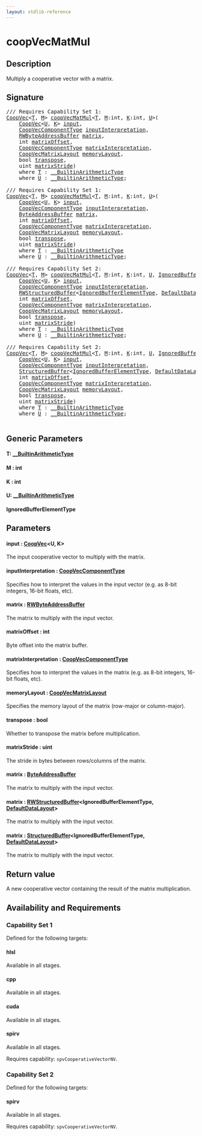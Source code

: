 ```yaml
---
layout: stdlib-reference
---
```


# coopVecMatMul

## Description

Multiply a cooperative vector with a matrix.



## Signature 

<pre>
/// Requires Capability Set 1:
<a href="../types/coopvec-04/index" class="code_type">CoopVec</a>&lt;<a href="coopvecmatmul-47a#typeparam-T" class="code_type">T</a>, <a href="coopvecmatmul-47a#decl-M" class="code_var">M</a>&gt; <a href="coopvecmatmul-47a">coopVecMatMul</a>&lt;<a href="coopvecmatmul-47a#typeparam-T" class="code_type">T</a>, <a href="coopvecmatmul-47a#decl-M" class="code_var">M</a>:<span class="code_keyword">int</span>, <a href="coopvecmatmul-47a#decl-K" class="code_var">K</a>:<span class="code_keyword">int</span>, <a href="coopvecmatmul-47a#typeparam-U" class="code_type">U</a>&gt;(
    <a href="../types/coopvec-04/index" class="code_type">CoopVec</a>&lt;<a href="coopvecmatmul-47a#typeparam-U" class="code_type">U</a>, <a href="coopvecmatmul-47a#decl-K" class="code_var">K</a>&gt; <a href="coopvecmatmul-47a#decl-input" class="code_param">input</a>,
    <a href="../types/coopveccomponenttype-047g/index" class="code_type">CoopVecComponentType</a> <a href="coopvecmatmul-47a#decl-inputInterpretation" class="code_param">inputInterpretation</a>,
    <a href="../types/rwbyteaddressbuffer-0126d/index" class="code_type">RWByteAddressBuffer</a> <a href="coopvecmatmul-47a#decl-matrix" class="code_param">matrix</a>,
    <span class="code_keyword">int</span> <a href="coopvecmatmul-47a#decl-matrixOffset" class="code_param">matrixOffset</a>,
    <a href="../types/coopveccomponenttype-047g/index" class="code_type">CoopVecComponentType</a> <a href="coopvecmatmul-47a#decl-matrixInterpretation" class="code_param">matrixInterpretation</a>,
    <a href="../types/coopvecmatrixlayout-047d/index" class="code_type">CoopVecMatrixLayout</a> <a href="coopvecmatmul-47a#decl-memoryLayout" class="code_param">memoryLayout</a>,
    <span class="code_keyword">bool</span> <a href="coopvecmatmul-47a#decl-transpose" class="code_param">transpose</a>,
    <span class="code_keyword">uint</span> <a href="coopvecmatmul-47a#decl-matrixStride" class="code_param">matrixStride</a>)
    <span class='code_keyword'>where</span> <a href="coopvecmatmul-47a#typeparam-T" class="code_type">T</a> : <a href="../interfaces/0_builtinarithmetictype-029j/index" class="code_type">__BuiltinArithmeticType</a>
    <span class='code_keyword'>where</span> <a href="coopvecmatmul-47a#typeparam-U" class="code_type">U</a> : <a href="../interfaces/0_builtinarithmetictype-029j/index" class="code_type">__BuiltinArithmeticType</a>;

/// Requires Capability Set 1:
<a href="../types/coopvec-04/index" class="code_type">CoopVec</a>&lt;<a href="coopvecmatmul-47a#typeparam-T" class="code_type">T</a>, <a href="coopvecmatmul-47a#decl-M" class="code_var">M</a>&gt; <a href="coopvecmatmul-47a">coopVecMatMul</a>&lt;<a href="coopvecmatmul-47a#typeparam-T" class="code_type">T</a>, <a href="coopvecmatmul-47a#decl-M" class="code_var">M</a>:<span class="code_keyword">int</span>, <a href="coopvecmatmul-47a#decl-K" class="code_var">K</a>:<span class="code_keyword">int</span>, <a href="coopvecmatmul-47a#typeparam-U" class="code_type">U</a>&gt;(
    <a href="../types/coopvec-04/index" class="code_type">CoopVec</a>&lt;<a href="coopvecmatmul-47a#typeparam-U" class="code_type">U</a>, <a href="coopvecmatmul-47a#decl-K" class="code_var">K</a>&gt; <a href="coopvecmatmul-47a#decl-input" class="code_param">input</a>,
    <a href="../types/coopveccomponenttype-047g/index" class="code_type">CoopVecComponentType</a> <a href="coopvecmatmul-47a#decl-inputInterpretation" class="code_param">inputInterpretation</a>,
    <a href="../types/byteaddressbuffer-04b/index" class="code_type">ByteAddressBuffer</a> <a href="coopvecmatmul-47a#decl-matrix" class="code_param">matrix</a>,
    <span class="code_keyword">int</span> <a href="coopvecmatmul-47a#decl-matrixOffset" class="code_param">matrixOffset</a>,
    <a href="../types/coopveccomponenttype-047g/index" class="code_type">CoopVecComponentType</a> <a href="coopvecmatmul-47a#decl-matrixInterpretation" class="code_param">matrixInterpretation</a>,
    <a href="../types/coopvecmatrixlayout-047d/index" class="code_type">CoopVecMatrixLayout</a> <a href="coopvecmatmul-47a#decl-memoryLayout" class="code_param">memoryLayout</a>,
    <span class="code_keyword">bool</span> <a href="coopvecmatmul-47a#decl-transpose" class="code_param">transpose</a>,
    <span class="code_keyword">uint</span> <a href="coopvecmatmul-47a#decl-matrixStride" class="code_param">matrixStride</a>)
    <span class='code_keyword'>where</span> <a href="coopvecmatmul-47a#typeparam-T" class="code_type">T</a> : <a href="../interfaces/0_builtinarithmetictype-029j/index" class="code_type">__BuiltinArithmeticType</a>
    <span class='code_keyword'>where</span> <a href="coopvecmatmul-47a#typeparam-U" class="code_type">U</a> : <a href="../interfaces/0_builtinarithmetictype-029j/index" class="code_type">__BuiltinArithmeticType</a>;

/// Requires Capability Set 2:
<a href="../types/coopvec-04/index" class="code_type">CoopVec</a>&lt;<a href="coopvecmatmul-47a#typeparam-T" class="code_type">T</a>, <a href="coopvecmatmul-47a#decl-M" class="code_var">M</a>&gt; <a href="coopvecmatmul-47a">coopVecMatMul</a>&lt;<a href="coopvecmatmul-47a#typeparam-T" class="code_type">T</a>, <a href="coopvecmatmul-47a#decl-M" class="code_var">M</a>:<span class="code_keyword">int</span>, <a href="coopvecmatmul-47a#decl-K" class="code_var">K</a>:<span class="code_keyword">int</span>, <a href="coopvecmatmul-47a#typeparam-U" class="code_type">U</a>, <a href="coopvecmatmul-47a#typeparam-IgnoredBufferElementType" class="code_type">IgnoredBufferElementType</a>&gt;(
    <a href="../types/coopvec-04/index" class="code_type">CoopVec</a>&lt;<a href="coopvecmatmul-47a#typeparam-U" class="code_type">U</a>, <a href="coopvecmatmul-47a#decl-K" class="code_var">K</a>&gt; <a href="coopvecmatmul-47a#decl-input" class="code_param">input</a>,
    <a href="../types/coopveccomponenttype-047g/index" class="code_type">CoopVecComponentType</a> <a href="coopvecmatmul-47a#decl-inputInterpretation" class="code_param">inputInterpretation</a>,
    <a href="../types/rwstructuredbuffer-012c/index" class="code_type">RWStructuredBuffer</a>&lt;<a href="coopvecmatmul-47a#typeparam-IgnoredBufferElementType" class="code_type">IgnoredBufferElementType</a>, <a href="../types/defaultdatalayout-07b/index" class="code_type">DefaultDataLayout</a>&gt; <a href="coopvecmatmul-47a#decl-matrix" class="code_param">matrix</a>,
    <span class="code_keyword">int</span> <a href="coopvecmatmul-47a#decl-matrixOffset" class="code_param">matrixOffset</a>,
    <a href="../types/coopveccomponenttype-047g/index" class="code_type">CoopVecComponentType</a> <a href="coopvecmatmul-47a#decl-matrixInterpretation" class="code_param">matrixInterpretation</a>,
    <a href="../types/coopvecmatrixlayout-047d/index" class="code_type">CoopVecMatrixLayout</a> <a href="coopvecmatmul-47a#decl-memoryLayout" class="code_param">memoryLayout</a>,
    <span class="code_keyword">bool</span> <a href="coopvecmatmul-47a#decl-transpose" class="code_param">transpose</a>,
    <span class="code_keyword">uint</span> <a href="coopvecmatmul-47a#decl-matrixStride" class="code_param">matrixStride</a>)
    <span class='code_keyword'>where</span> <a href="coopvecmatmul-47a#typeparam-T" class="code_type">T</a> : <a href="../interfaces/0_builtinarithmetictype-029j/index" class="code_type">__BuiltinArithmeticType</a>
    <span class='code_keyword'>where</span> <a href="coopvecmatmul-47a#typeparam-U" class="code_type">U</a> : <a href="../interfaces/0_builtinarithmetictype-029j/index" class="code_type">__BuiltinArithmeticType</a>;

/// Requires Capability Set 2:
<a href="../types/coopvec-04/index" class="code_type">CoopVec</a>&lt;<a href="coopvecmatmul-47a#typeparam-T" class="code_type">T</a>, <a href="coopvecmatmul-47a#decl-M" class="code_var">M</a>&gt; <a href="coopvecmatmul-47a">coopVecMatMul</a>&lt;<a href="coopvecmatmul-47a#typeparam-T" class="code_type">T</a>, <a href="coopvecmatmul-47a#decl-M" class="code_var">M</a>:<span class="code_keyword">int</span>, <a href="coopvecmatmul-47a#decl-K" class="code_var">K</a>:<span class="code_keyword">int</span>, <a href="coopvecmatmul-47a#typeparam-U" class="code_type">U</a>, <a href="coopvecmatmul-47a#typeparam-IgnoredBufferElementType" class="code_type">IgnoredBufferElementType</a>&gt;(
    <a href="../types/coopvec-04/index" class="code_type">CoopVec</a>&lt;<a href="coopvecmatmul-47a#typeparam-U" class="code_type">U</a>, <a href="coopvecmatmul-47a#decl-K" class="code_var">K</a>&gt; <a href="coopvecmatmul-47a#decl-input" class="code_param">input</a>,
    <a href="../types/coopveccomponenttype-047g/index" class="code_type">CoopVecComponentType</a> <a href="coopvecmatmul-47a#decl-inputInterpretation" class="code_param">inputInterpretation</a>,
    <a href="../types/structuredbuffer-0a/index" class="code_type">StructuredBuffer</a>&lt;<a href="coopvecmatmul-47a#typeparam-IgnoredBufferElementType" class="code_type">IgnoredBufferElementType</a>, <a href="../types/defaultdatalayout-07b/index" class="code_type">DefaultDataLayout</a>&gt; <a href="coopvecmatmul-47a#decl-matrix" class="code_param">matrix</a>,
    <span class="code_keyword">int</span> <a href="coopvecmatmul-47a#decl-matrixOffset" class="code_param">matrixOffset</a>,
    <a href="../types/coopveccomponenttype-047g/index" class="code_type">CoopVecComponentType</a> <a href="coopvecmatmul-47a#decl-matrixInterpretation" class="code_param">matrixInterpretation</a>,
    <a href="../types/coopvecmatrixlayout-047d/index" class="code_type">CoopVecMatrixLayout</a> <a href="coopvecmatmul-47a#decl-memoryLayout" class="code_param">memoryLayout</a>,
    <span class="code_keyword">bool</span> <a href="coopvecmatmul-47a#decl-transpose" class="code_param">transpose</a>,
    <span class="code_keyword">uint</span> <a href="coopvecmatmul-47a#decl-matrixStride" class="code_param">matrixStride</a>)
    <span class='code_keyword'>where</span> <a href="coopvecmatmul-47a#typeparam-T" class="code_type">T</a> : <a href="../interfaces/0_builtinarithmetictype-029j/index" class="code_type">__BuiltinArithmeticType</a>
    <span class='code_keyword'>where</span> <a href="coopvecmatmul-47a#typeparam-U" class="code_type">U</a> : <a href="../interfaces/0_builtinarithmetictype-029j/index" class="code_type">__BuiltinArithmeticType</a>;

</pre>

## Generic Parameters

####  <a id="typeparam-T"></a>T: [\_\_BuiltinArithmeticType](../interfaces/0_builtinarithmetictype-029j/index)
####  <a id="decl-M"></a>M  : int
####  <a id="decl-K"></a>K  : int
####  <a id="typeparam-U"></a>U: [\_\_BuiltinArithmeticType](../interfaces/0_builtinarithmetictype-029j/index)
####  <a id="typeparam-IgnoredBufferElementType"></a>IgnoredBufferElementType

## Parameters

####  <a id="decl-input"></a>input  : [CoopVec](../types/coopvec-04/index)\<U, K\>
The input cooperative vector to multiply with the matrix.

####  <a id="decl-inputInterpretation"></a>inputInterpretation  : [CoopVecComponentType](../types/coopveccomponenttype-047g/index)
Specifies how to interpret the values in the input vector (e.g. as 8-bit integers, 16-bit floats, etc).

####  <a id="decl-matrix"></a>matrix  : [RWByteAddressBuffer](../types/rwbyteaddressbuffer-0126d/index)
The matrix to multiply with the input vector.

####  <a id="decl-matrixOffset"></a>matrixOffset  : int
Byte offset into the matrix buffer.

####  <a id="decl-matrixInterpretation"></a>matrixInterpretation  : [CoopVecComponentType](../types/coopveccomponenttype-047g/index)
Specifies how to interpret the values in the matrix (e.g. as 8-bit integers, 16-bit floats, etc).

####  <a id="decl-memoryLayout"></a>memoryLayout  : [CoopVecMatrixLayout](../types/coopvecmatrixlayout-047d/index)
Specifies the memory layout of the matrix (row-major or column-major).

####  <a id="decl-transpose"></a>transpose  : bool
Whether to transpose the matrix before multiplication.

####  <a id="decl-matrixStride"></a>matrixStride  : uint
The stride in bytes between rows/columns of the matrix.

####  <a id="decl-matrix"></a>matrix  : [ByteAddressBuffer](../types/byteaddressbuffer-04b/index)
The matrix to multiply with the input vector.

####  <a id="decl-matrix"></a>matrix  : [RWStructuredBuffer](../types/rwstructuredbuffer-012c/index)\<IgnoredBufferElementType, [DefaultDataLayout](../types/defaultdatalayout-07b/index)\>
The matrix to multiply with the input vector.

####  <a id="decl-matrix"></a>matrix  : [StructuredBuffer](../types/structuredbuffer-0a/index)\<IgnoredBufferElementType, [DefaultDataLayout](../types/defaultdatalayout-07b/index)\>
The matrix to multiply with the input vector.


## Return value
A new cooperative vector containing the result of the matrix multiplication.


## Availability and Requirements

### Capability Set 1

Defined for the following targets:

#### hlsl
Available in all stages.

#### cpp
Available in all stages.

#### cuda
Available in all stages.

#### spirv
Available in all stages.

Requires capability: `spvCooperativeVectorNV`.

### Capability Set 2

Defined for the following targets:

#### spirv
Available in all stages.

Requires capability: `spvCooperativeVectorNV`.


